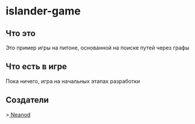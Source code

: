 # islander-game
<h2>Что это</h2>
Это пример игры на питоне, основанной на поиске путей через графы 
<h2>Что есть в игре</h2>
Пока ничего, игра на начальных этапах разработки
<h2>Создатели</h2>
><a href = "https://github.com/azaz-azaz"> Neanod </a><br>